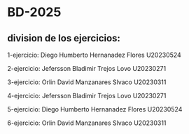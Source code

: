 # BD-2025

## division de los ejercicios:

1-ejercicio: Diego Humberto Hernanadez Flores U20230524

2-ejercicio: Jefersson Bladimir Trejos Lovo U20230271

3-ejercicio: Orlin David Manzanares Slvaco U20230311

4-ejercicio: Jefersson Bladimir Trejos Lovo U20230271

5-ejercicio: Diego Humberto Hernanadez Flores U20230524

6-ejercicio: Orlin David Manzanares Slvaco U20230311

